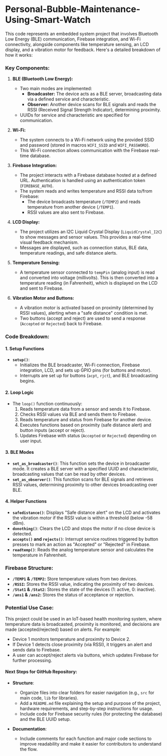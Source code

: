 # Personal-Bubble-Maintenance-Using-Smart-Watch
This code represents an embedded system project that involves Bluetooth Low Energy (BLE) communication, Firebase integration, and Wi-Fi connectivity, alongside components like temperature sensing, an LCD display, and a vibration motor for feedback. Here's a detailed breakdown of how it works:

### Key Components:
1. **BLE (Bluetooth Low Energy):** 
   - Two main modes are implemented:
     - **Broadcaster:** The device acts as a BLE server, broadcasting data via a defined service and characteristic.
     - **Observer:** Another device scans for BLE signals and reads the RSSI (Received Signal Strength Indicator), determining proximity.
   - UUIDs for service and characteristic are specified for communication.

2. **Wi-Fi:**
   - The system connects to a Wi-Fi network using the provided SSID and password (stored in macros `WIFI_SSID` and `WIFI_PASSWORD`).
   - This Wi-Fi connection allows communication with the Firebase real-time database.

3. **Firebase Integration:**
   - The project interacts with a Firebase database hosted at a defined URL. Authentication is handled using an authentication token (`FIREBASE_AUTH`).
   - The system reads and writes temperature and RSSI data to/from Firebase:
     - The device broadcasts temperature (`/TEMP2`) and reads temperature from another device (`/TEMP1`).
     - RSSI values are also sent to Firebase.

4. **LCD Display:**
   - The project utilizes an I2C Liquid Crystal Display (`LiquidCrystal_I2C`) to show messages and sensor values. This provides a real-time visual feedback mechanism.
   - Messages are displayed, such as connection status, BLE data, temperature readings, and safe distance alerts.

5. **Temperature Sensing:**
   - A temperature sensor connected to `tempPin` (analog input) is read and converted into voltage (millivolts). This is then converted into a temperature reading (in Fahrenheit), which is displayed on the LCD and sent to Firebase.

6. **Vibration Motor and Buttons:**
   - A vibration motor is activated based on proximity (determined by RSSI values), alerting when a "safe distance" condition is met.
   - Two buttons (accept and reject) are used to send a response (`Accepted` or `Rejected`) back to Firebase.

### Code Breakdown:

#### 1. **Setup Functions**
   - **`setup()`**:
     - Initializes the BLE broadcaster, Wi-Fi connection, Firebase integration, LCD, and sets up GPIO pins (for buttons and motor).
     - Interrupts are set up for buttons (`acpt`, `rjct`), and BLE broadcasting begins.

#### 2. **Loop Logic**
   - The `loop()` function continuously:
     1. Reads temperature data from a sensor and sends it to Firebase.
     2. Checks RSSI values via BLE and sends them to Firebase.
     3. Reads temperature and status from Firebase for another device.
     4. Executes functions based on proximity (safe distance alert) and button inputs (accept or reject).
     5. Updates Firebase with status (`Accepted` or `Rejected`) depending on user input.

#### 3. **BLE Modes**
   - **`set_as_broadcaster()`**: This function sets the device in broadcaster mode. It creates a BLE server with a specified UUID and characteristic, broadcasting values that can be read by other devices.
   - **`set_as_observer()`**: This function scans for BLE signals and retrieves RSSI values, determining proximity to other devices broadcasting over BLE.

#### 4. **Helper Functions**
   - **`safedistance()`**: Displays "Safe distance alert" on the LCD and activates the vibration motor if the RSSI value is within a threshold (below -58 dBm).
   - **`donothing()`**: Clears the LCD and stops the motor if no close device is detected.
   - **`accepts()` and `rejects()`**: Interrupt service routines triggered by button presses to mark an action as "Accepted" or "Rejected" in Firebase.
   - **`readtemp()`**: Reads the analog temperature sensor and calculates the temperature in Fahrenheit.

### Firebase Structure:
- **`/TEMP1` & `/TEMP2`:** Store temperature values from two devices.
- **`/RSSI`:** Stores the RSSI value, indicating the proximity of two devices.
- **`/Stat1` & `/Stat2`:** Stores the state of the devices (1: active, 0: inactive).
- **`/ans1` & `/ans2`:** Stores the status of acceptance or rejection.

### Potential Use Case:
This project could be used in an IoT-based health monitoring system, where temperature data is broadcasted, proximity is monitored, and decisions are made (accepted/rejected) based on alerts. For example:
- Device 1 monitors temperature and proximity to Device 2.
- If Device 1 detects close proximity (via RSSI), it triggers an alert and sends data to Firebase.
- A user can accept/reject alerts via buttons, which updates Firebase for further processing.

#### Next Steps for GitHub Repository:
- **Structure**: 
   - Organize files into clear folders for easier navigation (e.g., `src` for main code, `lib` for libraries).
   - Add a `README.md` file explaining the setup and purpose of the project, hardware requirements, and step-by-step instructions for usage.
   - Include code for Firebase security rules (for protecting the database) and the BLE UUID setup.

- **Documentation**:
   - Include comments for each function and major code sections to improve readability and make it easier for contributors to understand the flow.
